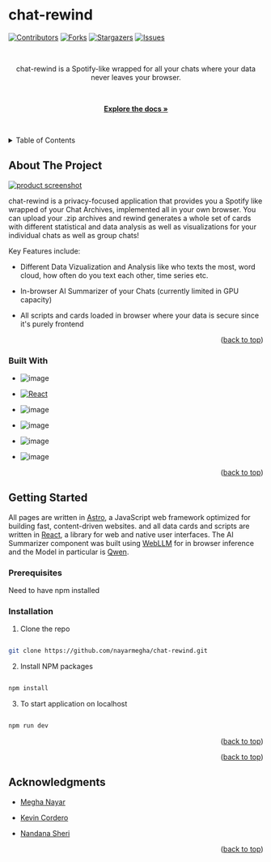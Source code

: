 
#  chat-rewind

<!-- Improved compatibility of back to top link: See: https://github.com/othneildrew/Best-README-Template/pull/73 -->

<a  id="readme-top"></a>

<!--

*** Thanks for checking out the Best-README-Template. If you have a suggestion

*** that would make this better, please fork the repo and create a pull request

*** or simply open an issue with the tag "enhancement".

*** Don't forget to give the project a star!

*** Thanks again! Now go create something AMAZING! :D

-->

  
  
  

<!-- PROJECT SHIELDS -->

<!--

*** I'm using markdown "reference style" links for readability.

*** Reference links are enclosed in brackets [ ] instead of parentheses ( ).

*** See the bottom of this document for the declaration of the reference variables

*** for contributors-url, forks-url, etc. This is an optional, concise syntax you may use.

*** https://www.markdownguide.org/basic-syntax/#reference-style-links

-->

[![Contributors][contributors-shield]][contributors-url]
[![Forks][forks-shield]][forks-url]
[![Stargazers][stars-shield]][stars-url]
[![Issues][issues-shield]][issues-url]

  

<!-- PROJECT LOGO -->

<br  />

<div  align="center">

  

<p  align="center">

chat-rewind is a Spotify-like wrapped for all your chats where your data never leaves your browser.

<br  />

<a  href="[https://github.com/nayarmegha/chat-rewind]"><strong>Explore the docs »</strong></a>

<br  />

</p>

</div>

  
  
  

<!-- TABLE OF CONTENTS -->

<details>

<summary>Table of Contents</summary>

<ol>

<li>

<a  href="#about-the-project">About The Project</a>

<ul>

<li><a  href="#built-with">Built With</a></li>

</ul>

</li>

<li>

<a  href="#getting-started">Getting Started</a>

<ul>

<li><a  href="#prerequisites">Prerequisites</a></li>

<li><a  href="#installation">Installation</a></li>

</ul>

</li>

<li><a  href="#acknowledgments">Acknowledgments</a></li>

</ol>

</details>

  
  
  

<!-- ABOUT THE PROJECT -->

##  About The Project

  

[![product screenshot](https://github.com/user-attachments/assets/0e982a5d-2ca3-457a-b3c1-96f981d068ac)](https://r3wind.chat/)

  

chat-rewind is a privacy-focused application that provides you a Spotify like wrapped of your Chat Archives, implemented all in your own browser. You can upload your .zip archives and rewind generates a whole set of cards with different statistical and data analysis as well as visualizations for your individual chats as well as group chats!

  

Key Features include:

* Different Data Vizualization and Analysis like who texts the most, word cloud, how often do you text each other, time series etc.

* In-browser AI Summarizer of your Chats (currently limited in GPU capacity)

* All scripts and cards loaded in browser where your data is secure since it's purely frontend

  
  

<p  align="right">(<a  href="#readme-top">back to top</a>)</p>


###  Built With

*  ![image](https://img.shields.io/badge/Astro-0C1222?style=for-the-badge&logo=astro&logoColor=FDFDFE)

*  [![React][React.js]][React-url]

*  ![image](https://img.shields.io/badge/Vercel-000000?style=for-the-badge&logo=vercel&logoColor=white)

*  ![image](https://img.shields.io/badge/TypeScript-007ACC?style=for-the-badge&logo=typescript&logoColor=white)

*  ![image](https://img.shields.io/badge/Figma-F24E1E?style=for-the-badge&logo=figma&logoColor=white)

*  ![image](  https://img.shields.io/badge/-HuggingFace-FDEE21?style=for-the-badge&logo=HuggingFace&logoColor=black)

  
  

<p  align="right">(<a  href="#readme-top">back to top</a>)</p>

<!-- GETTING STARTED -->

##  Getting Started
All pages are written in [Astro](https://astro.build/), a JavaScript web framework optimized for building fast, content-driven websites. and all data cards and scripts are written in [React](https://react.dev/), a library for web and native user interfaces. The AI Summarizer component was built using [WebLLM](https://webllm.mlc.ai/) for in browser inference and the Model in particular is [Qwen](https://huggingface.co/Qwen).
  

###  Prerequisites

Need to have npm installed


###  Installation

  

1. Clone the repo

```sh

git clone https://github.com/nayarmegha/chat-rewind.git

```

2. Install NPM packages

```sh

npm install

```

3. To start application on localhost

```js

npm run dev

```

<p  align="right">(<a  href="#readme-top">back to top</a>)</p>

  

<p  align="right">(<a  href="#readme-top">back to top</a>)</p>


<!-- ACKNOWLEDGMENTS -->

##  Acknowledgments

*  [Megha Nayar](https://meghanayar.com/)

*  [Kevin Cordero](https://olympicene.dev/)

*  [Nandana Sheri](https://nandana.dev/)


<p  align="right">(<a  href="#readme-top">back to top</a>)</p>

  
<!-- MARKDOWN LINKS & IMAGES -->

<!-- https://www.markdownguide.org/basic-syntax/#reference-style-links -->

[contributors-shield]:  https://img.shields.io/github/contributors/nayarmegha/chat-rewind.svg?style=for-the-badge

[contributors-url]:  https://github.com/nayarmegha/chat-rewind/graphs/contributors

[forks-shield]:  https://img.shields.io/github/forks/nayarmegha/chat-rewind.svg?style=for-the-badge

[forks-url]:  https://github.com/nayarmegha/chat-rewind/network/members

[stars-shield]:  https://img.shields.io/github/stars/nayarmegha/chat-rewind.svg?style=for-the-badge

[stars-url]:  https://github.com/nayarmegha/chat-rewind/stargazers

[issues-shield]:  https://img.shields.io/github/issues/nayarmegha/chat-rewind.svg?style=for-the-badge

[issues-url]:  https://github.com/nayarmegha/chat-rewind/issues

[license-shield]:  https://img.shields.io/github/license/nayarmegha/chat-rewind.svg?style=for-the-badge

[license-url]:  https://github.com/nayarmegha/chat-rewind/blob/master/LICENSE.txt

[linkedin-shield]:  https://img.shields.io/badge/-LinkedIn-black.svg?style=for-the-badge&logo=linkedin&colorB=555

[linkedin-url]:  https://linkedin.com/in/linkedin_username

[product-screenshot]:  images/screenshot.png

[Next.js]:  https://img.shields.io/badge/next.js-000000?style=for-the-badge&logo=nextdotjs&logoColor=white

[Next-url]:  https://nextjs.org/

[React.js]:  https://img.shields.io/badge/React-20232A?style=for-the-badge&logo=react&logoColor=61DAFB

[React-url]:  https://reactjs.org/

[Vue.js]:  https://img.shields.io/badge/Vue.js-35495E?style=for-the-badge&logo=vuedotjs&logoColor=4FC08D

[Vue-url]:  https://vuejs.org/

[Angular.io]:  https://img.shields.io/badge/Angular-DD0031?style=for-the-badge&logo=angular&logoColor=white

[Angular-url]:  https://angular.io/

[Svelte.dev]:  https://img.shields.io/badge/Svelte-4A4A55?style=for-the-badge&logo=svelte&logoColor=FF3E00

[Svelte-url]:  https://svelte.dev/

[Laravel.com]:  https://img.shields.io/badge/Laravel-FF2D20?style=for-the-badge&logo=laravel&logoColor=white

[Laravel-url]:  https://laravel.com

[Bootstrap.com]:  https://img.shields.io/badge/Bootstrap-563D7C?style=for-the-badge&logo=bootstrap&logoColor=white

[Bootstrap-url]:  https://getbootstrap.com

[JQuery.com]:  https://img.shields.io/badge/jQuery-0769AD?style=for-the-badge&logo=jquery&logoColor=white

[JQuery-url]:  https://jquery.com
